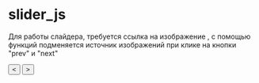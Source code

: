 # slider_js

Для работы слайдера, требуется ссылка на изображение  <img id="slider" src="">, с помощью функций подменяется источник изображений при клике на кнопки "prev" и "next"

<button onclick="prev()"> < </button>
<button onclick="next()"> > </button>
